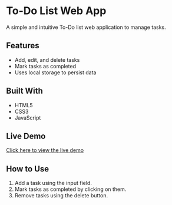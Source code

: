 # To-Do List Web App

A simple and intuitive To-Do list web application to manage tasks.

## Features

- Add, edit, and delete tasks
- Mark tasks as completed
- Uses local storage to persist data

## Built With

- HTML5
- CSS3
- JavaScript

## Live Demo

[Click here to view the live demo](https://dsch-web-dev-projects.vercel.app/To-Do-List-App)

## How to Use

1. Add a task using the input field.
2. Mark tasks as completed by clicking on them.
3. Remove tasks using the delete button.